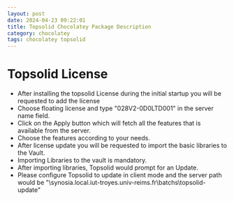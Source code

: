 ```yaml
---
layout: post
date: 2024-04-23 09:22:01
title: Topsolid Chocolatey Package Description
category: chocolatey
tags: chocolatey topsolid
---
```


# Topsolid License

- After installing the topsolid License during the initial startup you will be requested to add the license
- Choose floating license and type "028V2-0D0LTD001" in the server name field.
- Click on the Apply button which will fetch all the features that is available from the server.
- Choose the features according to your needs.
- After license update you will be requested to import the basic libraries to the Vault.
- Importing Libraries to the vault is mandatory.
- After importing libraries, Topsolid would prompt for an Update.
- Please configure Topsolid to update in client mode and the server path would be "\\synosia.local.iut-troyes.univ-reims.fr\batchs\topsolid-update" 
